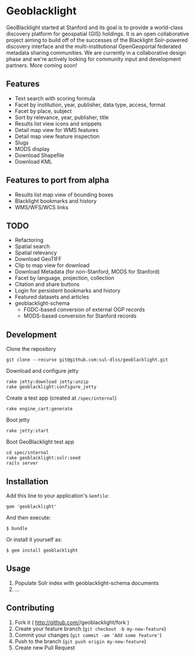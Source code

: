# Geoblacklight

GeoBlacklight started at Stanford and its goal is to provide a
world-class discovery platform for geospatial (GIS) holdings. It
is an open collaborative project aiming to build off of the successes
of the Blacklight Solr-powered discovery interface and the
multi-institutional OpenGeoportal federated metadata sharing
communities. We are currently in a collaborative design phase and
we're actively looking for community input and development partners.
More coming soon!

## Features

* Text search with scoring formula
* Facet by institution, year, publisher, data type, access, format
* Facet by place, subject
* Sort by relevance, year, publisher, title
* Results list view icons and snippets
* Detail map view for WMS features
* Detail map view feature inspection
* Slugs
* MODS display
* Download Shapefile
* Download KML

## Features to port from alpha

* Results list map view of bounding boxes
* Blacklight bookmarks and history
* WMS/WFS/WCS links

## TODO

* Refactoring
* Spatial search
* Spatial relevancy
* Download GeoTIFF
* Clip to map view for download
* Download Metadata (for non-Stanford, MODS for Stanford)
* Facet by language, projection, collection
* Citation and share buttons
* Login for persistent bookmarks and history
* Featured datasets and articles
* geoblacklight-schema
    * FGDC-based conversion of external OGP records
    * MODS-based conversion for Stanford records

## Development

Clone the repository

    git clone --recurse git@github.com:sul-dlss/geoblacklight.git

Download and configure jetty

    rake jetty:download jetty:unzip
    rake geoblacklight:configure_jetty

Create a test app (created at `/spec/internal`)

    rake engine_cart:generate
    
Boot jetty

    rake jetty:start
    
Boot GeoBlacklight test app

    cd spec/internal
    rake geoblacklight:solr:seed
    rails server

## Installation

Add this line to your application's `Gemfile`:

    gem 'geoblacklight'

And then execute:

    $ bundle

Or install it yourself as:

    $ gem install geoblacklight

## Usage

1. Populate Solr index with geoblacklight-schema documents
2. ...

## Contributing

1. Fork it ( http://github.com/<my-github-username>/geoblacklight/fork )
2. Create your feature branch (`git checkout -b my-new-feature`)
3. Commit your changes (`git commit -am 'Add some feature'`)
4. Push to the branch (`git push origin my-new-feature`)
5. Create new Pull Request

